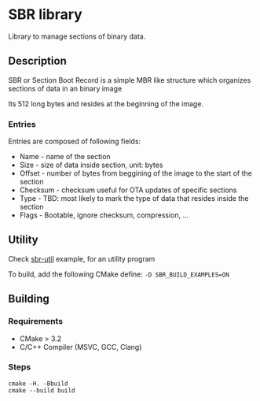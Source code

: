 # SBR library
Library to manage sections of binary data.

## Description
SBR or Section Boot Record is a simple MBR like structure which organizes sections of data in an binary image

Its 512 long bytes and resides at the beginning of the image.

### Entries
Entries are composed of following fields:
 - Name - name of the section
 - Size - size of data inside section, unit: bytes
 - Offset - number of bytes from beggining of the image to the start of the section
 - Checksum - checksum useful for OTA updates of specific sections
 - Type - TBD: most likely to mark the type of data that resides inside the section
 - Flags - Bootable, ignore checksum, compression, ...

## Utility

Check [sbr-util](examples/sbr-util/README.md) example, for an utility program

To build, add the following CMake define: `-D SBR_BUILD_EXAMPLES=ON`

## Building

### Requirements
 - CMake > 3.2
 - C/C++ Compiler (MSVC, GCC, Clang)

### Steps
```
cmake -H. -Bbuild
cmake --build build
```
